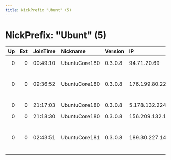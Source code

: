 ```yaml
---
title: NickPrefix "Ubunt" (5)
---
```


# NickPrefix: "Ubunt" (5)

|   Up |   Ext | JoinTime   | Nickname      | Version   | IP             | AS                                       | CC   |   ORp |   Dirp | OS    | Contact   |   eFamMembers |
|-----:|------:|:-----------|:--------------|:----------|:---------------|:-----------------------------------------|:-----|------:|-------:|:------|:----------|--------------:|
|    0 |     0 | 00:49:10   | UbuntuCore180 | 0.3.0.8   | 94.71.20.69    | OTEnet S.A.                              | gr   | 40231 |      0 | Linux | None      |             1 |
|    0 |     0 | 09:36:52   | UbuntuCore180 | 0.3.0.8   | 176.199.80.221 | Liberty Global Operations B.V.           | de   | 42335 |      0 | Linux | None      |             1 |
|    0 |     0 | 21:17:03   | UbuntuCore180 | 0.3.0.8   | 5.178.132.224  | Magticom Ltd.                            | ge   | 38201 |      0 | Linux | None      |             1 |
|    0 |     0 | 21:18:30   | UbuntuCore180 | 0.3.0.8   | 156.209.132.13 | TE Data                                  | eg   | 45841 |      0 | Linux | None      |             1 |
|    0 |     0 | 02:43:51   | UbuntuCore181 | 0.3.0.8   | 189.30.227.140 | Brasil Telecom S/A - Filial Distrito Fed | br   | 40027 |      0 | Linux | None      |             1 |
